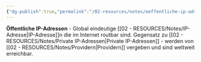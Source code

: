 ```yaml
---
{"dg-publish":true,"permalink":"/02-resources/notes/oeffentliche-ip-adressen/","tags":["informatik/netzwerk/adressierung/global","informatik/netzwerk/internet/eindeutig","informatik/netzwerk/ip/ipv4"],"noteIcon":"","updated":"2025-09-10T16:35:45.117+02:00"}
---
```



**Öffentliche IP-Adressen** - Global eindeutige [[02 - RESOURCES/Notes/IP-Adresse\|IP-Adresse]]n die im Internet routbar sind.
Gegensatz zu [[02 - RESOURCES/Notes/Private IP-Adressen\|Private IP-Adressen]] - werden von [[02 - RESOURCES/Notes/Providern\|Providern]] vergeben und sind weltweit erreichbar.